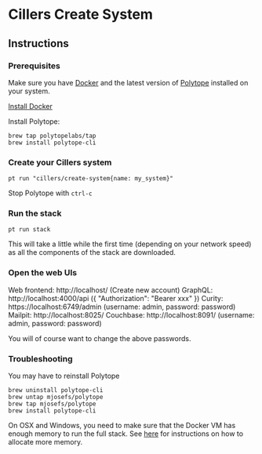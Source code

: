 # Cillers Create System

## Instructions

### Prerequisites
Make sure you have [Docker](https://www.docker.com/) and the latest version of [Polytope](https://polytope.com) installed on your system. 

[Install Docker](https://docs.docker.com/engine/install/)

Install Polytope:
```
brew tap polytopelabs/tap
brew install polytope-cli
```

### Create your Cillers system
```
pt run "cillers/create-system{name: my_system}"
```
Stop Polytope with `ctrl-c`

### Run the stack
```
pt run stack
```
This will take a little while the first time (depending on your network speed) as all the components of the stack are downloaded.

### Open the web UIs
Web frontend: http://localhost/ (Create new account)
GraphQL: http://localhost:4000/api ({ "Authorization": "Bearer xxx" })
Curity: https://localhost:6749/admin (username: admin, password: password)
Mailpit: http://localhost:8025/ 
Couchbase: http://localhost:8091/ (username: admin, password: password)

You will of course want to change the above passwords. 

### Troubleshooting
You may have to reinstall Polytope
```
brew uninstall polytope-cli
brew untap mjosefs/polytope
brew tap mjosefs/polytope
brew install polytope-cli
```

On OSX and Windows, you need to make sure that the Docker VM has enough memory to run the full stack. See [here](https://docs.docker.com/desktop/settings/mac/#resources) for instructions on how to allocate more memory.
